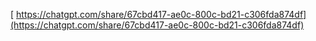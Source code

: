 [
https://chatgpt.com/share/67cbd417-ae0c-800c-bd21-c306fda874df](https://chatgpt.com/share/67cbd417-ae0c-800c-bd21-c306fda874df)
